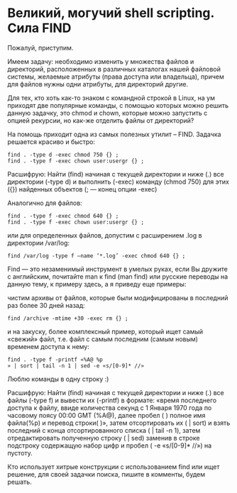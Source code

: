 # Великий, могучий shell scripting. Сила FIND
Пожалуй, приступим.

Имеем задачу: необходимо изменить у множества файлов и директорий, расположенных в различных каталогах нашей файловой системы, желаемые атрибуты (права доступа или владельца), причем для файлов нужны одни атрибуты, для директорий другие.

Для тех, кто хоть как-то знаком с командной строкой в Linux, на ум приходят две популярные команды, с помощью которых можно решить данную задачку, это chmod и chown, которые можно запустить с опцией рекурсии, но как-же отделить файлы от директорий?

На помощь приходит одна из самых полезных утилит – FIND.
Задачка решается красиво и быстро:

    find . -type d -exec chmod 750 {} ;
    find . -type f -exec chown user:usergr {} ;

Расшифрую: Найти (find) начиная с текущей директории и ниже (.) все директории (-type d) и выполнить (-exec) команду (chmod 750) для этих ({}) найденных объектов (; — конец опции -exec)

Аналогично для файлов:

    find . -type f -exec chmod 640 {} ;
    find . -type f -exec chown user:usergr {} ;

или для определенных файлов, допустим с расширением .log в директории /var/log:

    find /var/log -type f –name ‘*.log’ -exec chmod 640 {} ;

Find — это незаменимый инструмент в умелых руках, если Вы дружите с английским, почитайте man к find (man find) или русские переводы на данную тему, к примеру здесь, а я приведу еще примеры:

чистим архивы от файлов, которые были модифицированы в последний раз более 30 дней назад:

    find /archive -mtime +30 -exec rm {} ;

и на закуску, более комплексный пример, который ищет самый «свежий» файл, т.е. файл с самым последним (самым новым) временем доступа к нему:

    find . -type f -printf «%A@ %p
    » | sort | tail -n 1 | sed -e «s/[0-9]* //»

Люблю команды в одну строку :)

Расшифрую: Найти (find) начиная с текущей директории и ниже (.) все файлы (-type f) и вывести их (-printf) в формате: «время последнего доступа к файлу, ввиде количества секунд с 1 Января 1970 года по часовому поясу 00:00 GMT (%A@), далее пробел ( ) полное имя файла(%p) и перевод строки(
    )», затем отсортировать их ( | sort) и взять последний с конца отсортированного списка ( | tail -n 1), затем отредактировать полученную строку ( | sed) заменив в строке подстроку содержащую набор цифр и пробел ( -e «s/[0-9]* //») на пустоту.

Кто использует хитрые конструкции с использованием find или ищет решение, для своей задачки поиска, пишите в комменты, будем решать.

